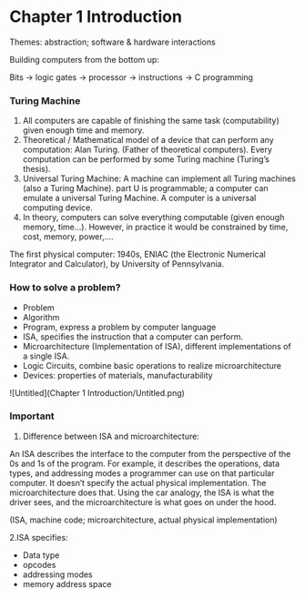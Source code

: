 # Chapter 1 Introduction

Themes: abstraction; software & hardware interactions

Building computers from the bottom up:

Bits → logic gates → processor → instructions → C programming

### Turing Machine

1. All computers are capable of finishing the same task (computability) given enough time and memory. 
2. Theoretical / Mathematical model of a device that can perform any computation: Alan Turing. (Father of theoretical computers). Every computation can be performed by some Turing machine (Turing’s thesis).
3. Universal Turing Machine: A machine can implement all Turing machines (also a Turing Machine). part U is programmable; a computer can emulate a universal Turing Machine. A computer is a universal computing device.
4. In theory, computers can solve everything computable (given enough memory, time…). However, in practice it would be constrained by time, cost, memory, power,….

The first physical computer: 1940s, ENIAC (the Electronic Numerical Integrator and Calculator), by University of Pennsylvania.

### How to solve a problem?

- Problem
- Algorithm
- Program, express a problem by computer language
- ISA, specifies the instruction that a computer can perform.
- Microarchitecture (Implementation of ISA), different implementations of a single ISA.
- Logic Circuits, combine basic operations to realize microarchitecture
- Devices: properties of materials, manufacturability

![Untitled](Chapter 1 Introduction/Untitled.png)

### Important

1. Difference between ISA and microarchitecture: 

An ISA describes the interface to the computer from the perspective of the 0s and 1s of the program. For example, it describes the operations, data types, and addressing modes a programmer can use on that particular computer. It doesn’t specify the actual physical implementation. The microarchitecture does that. Using the car analogy, the ISA is what the driver sees, and the microarchitecture is what goes on under the hood.

(ISA, machine code; microarchitecture, actual physical implementation)

2.ISA specifies:

- Data type
- opcodes
- addressing modes
- memory address space